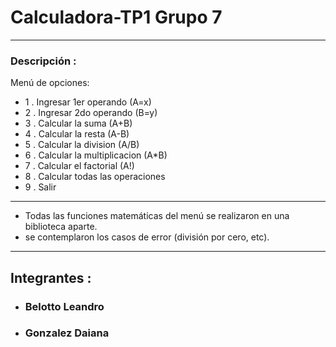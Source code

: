 # Calculadora-TP1 Grupo 7
---

### Descripción :

Menú de opciones:

* 1 . Ingresar 1er operando (A=x)
* 2 . Ingresar 2do operando (B=y)
* 3 . Calcular la suma (A+B)
* 4 . Calcular la resta (A-B)
* 5 . Calcular la division (A/B)
* 6 . Calcular la multiplicacion (A*B)
* 7 . Calcular el factorial (A!)
* 8 . Calcular todas las operaciones
* 9 . Salir

--- 
 * Todas las funciones matemáticas del menú se realizaron en una biblioteca aparte.
 * se contemplaron los casos de error (división por cero, etc).

--- 

## Integrantes :

* ###  Belotto Leandro 
* ###  Gonzalez Daiana

